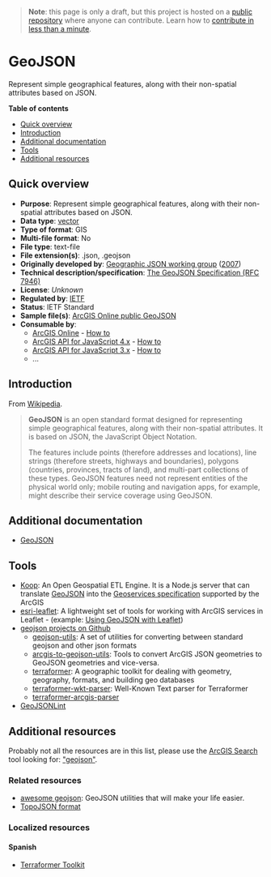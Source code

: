 > **Note**: this page is only a draft, but this project is hosted on a [public repository](https://github.com/hhkaos/awesome-arcgis) where anyone can contribute. Learn how to [contribute in less than a minute](https://github.com/hhkaos/awesome-arcgis/blob/master/CONTRIBUTING.md#contributions).

# GeoJSON

Represent simple geographical features, along with their non-spatial attributes based on JSON.

<!-- START doctoc generated TOC please keep comment here to allow auto update -->
<!-- DON'T EDIT THIS SECTION, INSTEAD RE-RUN doctoc TO UPDATE -->
**Table of contents**

- [Quick overview](#quick-overview)
- [Introduction](#introduction)
- [Additional documentation](#additional-documentation)
- [Tools](#tools)
- [Additional resources](#additional-resources)

<!-- END doctoc generated TOC please keep comment here to allow auto update -->

## Quick overview

* **Purpose**: Represent simple geographical features, along with their non-spatial attributes based on JSON.
* **Data type**: [vector](../../../data-types/vector/README.md)
* **Type of format**: GIS
* **Multi-file format**: No
* **File type**: text-file
* **File extension(s)**: .json, .geojson
* **Originally developed by**: [Geographic JSON working group](https://datatracker.ietf.org/wg/geojson/history/) ([2007](http://lists.geojson.org/pipermail/geojson-geojson.org/2007-March/thread.html))
* **Technical description/specification**: [The GeoJSON Specification (RFC 7946)](https://tools.ietf.org/html/rfc7946)
* **License**: *Unknown*
* **Regulated by**: [IETF](https://www.ietf.org/)
* **Status**: IETF Standard
* **Sample file(s)**: [ArcGIS Online public GeoJSON](https://www.arcgis.com/home/search.html?q=typekeywords%3Ageojson&start=1&sortOrder=desc&sortField=numviews)
* **Consumable by**:
    * [ArcGIS Online](../../../../products/arcgis-online/README.md) - [How to](https://developers.arcgis.com/labs/arcgisonline/import-data/)
    * [ArcGIS API for JavaScript 4.x](../../../../../front-end/technologies/dojo/4.x/README.md) - [How to](https://developers.arcgis.com/javascript/latest/sample-code/layers-featurelayer-collection/index.html)
    * [ArcGIS API for JavaScript 3.x](../../../../../front-end/technologies/dojo/3.x/README.md) - [How to](https://github.com/Esri/geojson-layer-js)
    * ...

## Introduction

From [Wikipedia](https://en.wikipedia.org/wiki/GeoJSON).

> **GeoJSON** is an open standard format designed for representing simple geographical features, along with their non-spatial attributes. It is based on JSON, the JavaScript Object Notation.
>
> The features include points (therefore addresses and locations), line strings (therefore streets, highways and boundaries), polygons (countries, provinces, tracts of land), and multi-part collections of these types. GeoJSON features need not represent entities of the physical world only; mobile routing and navigation apps, for example, might describe their service coverage using GeoJSON.

## Additional documentation

* [GeoJSON](http://geojson.org/)

## Tools

* [Koop](../../../../../devops/technologies/koop/README.md): An Open Geospatial ETL Engine. It is a Node.js server that can translate [GeoJSON](http://geojson.org/) into the [Geoservices specification](https://geoservices.github.io/) supported by the ArcGIS
* [esri-leaflet](../../../../../front-end/technologies/leaflet/README.md): A lightweight set of tools for working with ArcGIS services in Leaflet - (example: [Using GeoJSON with Leaflet](https://leafletjs.com/examples/geojson/))
* [geojson projects on Github](https://github.com/Esri?utf8=%E2%9C%93&q=geojson&type=&language=)
    * [geojson-utils](https://github.com/Esri/geojson-utils): A set of utilities for converting between standard geojson and other json formats
    * [arcgis-to-geojson-utils](https://github.com/Esri/arcgis-to-geojson-utils): Tools to convert ArcGIS JSON geometries to GeoJSON geometries and vice-versa.
    * [terraformer](https://github.com/Esri/terraformer): A geographic toolkit for dealing with geometry, geography, formats, and building geo databases
    * [terraformer-wkt-parser](https://github.com/Esri/terraformer-wkt-parser): Well-Known Text parser for Terraformer
    * [terraformer-arcgis-parser](https://github.com/Esri/terraformer-arcgis-parser)
* [GeoJSONLint](http://geojsonlint.com/)

## Additional resources

Probably not all the resources are in this list, please use the [ArcGIS Search](https://esri-es.github.io/arcgis-search/) tool looking for: ["geojson"](https://esri-es.github.io/arcgis-search/?search="geojson"&utm_campaign=awesome-list&utm_source=awesome-list&utm_medium=page).

### Related resources

* [awesome geojson](https://github.com/tmcw/awesome-geojson): GeoJSON utilities that will make your life easier.
* [TopoJSON format](../topojson/README.md)

### Localized resources

#### Spanish

* [Terraformer Toolkit](https://www.youtube.com/watch?v=6NuEO4LlqvE)
